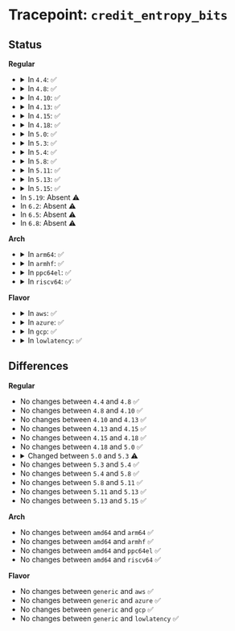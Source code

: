# Tracepoint: <code>credit_entropy_bits</code>

## Status
<b>Regular</b>
<ul>
<li>
<details>
<summary>In <code>4.4</code>: ✅</summary>

Event:

```c
struct trace_event_raw_credit_entropy_bits {
    struct trace_entry ent;
    const char *pool_name;
    int bits;
    int entropy_count;
    int entropy_total;
    long unsigned int IP;
    char __data[0];
};
```
Function:

```c
void trace_event_raw_event_credit_entropy_bits(void *__data, const char *pool_name, int bits, int entropy_count, int entropy_total, long unsigned int IP);
```
</details>
</li>
<li>
<details>
<summary>In <code>4.8</code>: ✅</summary>

Event:

```c
struct trace_event_raw_credit_entropy_bits {
    struct trace_entry ent;
    const char *pool_name;
    int bits;
    int entropy_count;
    int entropy_total;
    long unsigned int IP;
    char __data[0];
};
```
Function:

```c
void trace_event_raw_event_credit_entropy_bits(void *__data, const char *pool_name, int bits, int entropy_count, int entropy_total, long unsigned int IP);
```
</details>
</li>
<li>
<details>
<summary>In <code>4.10</code>: ✅</summary>

Event:

```c
struct trace_event_raw_credit_entropy_bits {
    struct trace_entry ent;
    const char *pool_name;
    int bits;
    int entropy_count;
    int entropy_total;
    long unsigned int IP;
    char __data[0];
};
```
Function:

```c
void trace_event_raw_event_credit_entropy_bits(void *__data, const char *pool_name, int bits, int entropy_count, int entropy_total, long unsigned int IP);
```
</details>
</li>
<li>
<details>
<summary>In <code>4.13</code>: ✅</summary>

Event:

```c
struct trace_event_raw_credit_entropy_bits {
    struct trace_entry ent;
    const char *pool_name;
    int bits;
    int entropy_count;
    int entropy_total;
    long unsigned int IP;
    char __data[0];
};
```
Function:

```c
void trace_event_raw_event_credit_entropy_bits(void *__data, const char *pool_name, int bits, int entropy_count, int entropy_total, long unsigned int IP);
```
</details>
</li>
<li>
<details>
<summary>In <code>4.15</code>: ✅</summary>

Event:

```c
struct trace_event_raw_credit_entropy_bits {
    struct trace_entry ent;
    const char *pool_name;
    int bits;
    int entropy_count;
    int entropy_total;
    long unsigned int IP;
    char __data[0];
};
```
Function:

```c
void trace_event_raw_event_credit_entropy_bits(void *__data, const char *pool_name, int bits, int entropy_count, int entropy_total, long unsigned int IP);
```
</details>
</li>
<li>
<details>
<summary>In <code>4.18</code>: ✅</summary>

Event:

```c
struct trace_event_raw_credit_entropy_bits {
    struct trace_entry ent;
    const char *pool_name;
    int bits;
    int entropy_count;
    int entropy_total;
    long unsigned int IP;
    char __data[0];
};
```
Function:

```c
void trace_event_raw_event_credit_entropy_bits(void *__data, const char *pool_name, int bits, int entropy_count, int entropy_total, long unsigned int IP);
```
</details>
</li>
<li>
<details>
<summary>In <code>5.0</code>: ✅</summary>

Event:

```c
struct trace_event_raw_credit_entropy_bits {
    struct trace_entry ent;
    const char *pool_name;
    int bits;
    int entropy_count;
    int entropy_total;
    long unsigned int IP;
    char __data[0];
};
```
Function:

```c
void trace_event_raw_event_credit_entropy_bits(void *__data, const char *pool_name, int bits, int entropy_count, int entropy_total, long unsigned int IP);
```
</details>
</li>
<li>
<details>
<summary>In <code>5.3</code>: ✅</summary>

Event:

```c
struct trace_event_raw_credit_entropy_bits {
    struct trace_entry ent;
    const char *pool_name;
    int bits;
    int entropy_count;
    long unsigned int IP;
    char __data[0];
};
```
Function:

```c
void trace_event_raw_event_credit_entropy_bits(void *__data, const char *pool_name, int bits, int entropy_count, long unsigned int IP);
```
</details>
</li>
<li>
<details>
<summary>In <code>5.4</code>: ✅</summary>

Event:

```c
struct trace_event_raw_credit_entropy_bits {
    struct trace_entry ent;
    const char *pool_name;
    int bits;
    int entropy_count;
    long unsigned int IP;
    char __data[0];
};
```
Function:

```c
void trace_event_raw_event_credit_entropy_bits(void *__data, const char *pool_name, int bits, int entropy_count, long unsigned int IP);
```
</details>
</li>
<li>
<details>
<summary>In <code>5.8</code>: ✅</summary>

Event:

```c
struct trace_event_raw_credit_entropy_bits {
    struct trace_entry ent;
    const char *pool_name;
    int bits;
    int entropy_count;
    long unsigned int IP;
    char __data[0];
};
```
Function:

```c
void trace_event_raw_event_credit_entropy_bits(void *__data, const char *pool_name, int bits, int entropy_count, long unsigned int IP);
```
</details>
</li>
<li>
<details>
<summary>In <code>5.11</code>: ✅</summary>

Event:

```c
struct trace_event_raw_credit_entropy_bits {
    struct trace_entry ent;
    const char *pool_name;
    int bits;
    int entropy_count;
    long unsigned int IP;
    char __data[0];
};
```
Function:

```c
void trace_event_raw_event_credit_entropy_bits(void *__data, const char *pool_name, int bits, int entropy_count, long unsigned int IP);
```
</details>
</li>
<li>
<details>
<summary>In <code>5.13</code>: ✅</summary>

Event:

```c
struct trace_event_raw_credit_entropy_bits {
    struct trace_entry ent;
    const char *pool_name;
    int bits;
    int entropy_count;
    long unsigned int IP;
    char __data[0];
};
```
Function:

```c
void trace_event_raw_event_credit_entropy_bits(void *__data, const char *pool_name, int bits, int entropy_count, long unsigned int IP);
```
</details>
</li>
<li>
<details>
<summary>In <code>5.15</code>: ✅</summary>

Event:

```c
struct trace_event_raw_credit_entropy_bits {
    struct trace_entry ent;
    const char *pool_name;
    int bits;
    int entropy_count;
    long unsigned int IP;
    char __data[0];
};
```
Function:

```c
void trace_event_raw_event_credit_entropy_bits(void *__data, const char *pool_name, int bits, int entropy_count, long unsigned int IP);
```
</details>
</li>
<li>
In <code>5.19</code>: Absent ⚠️
</li>
<li>
In <code>6.2</code>: Absent ⚠️
</li>
<li>
In <code>6.5</code>: Absent ⚠️
</li>
<li>
In <code>6.8</code>: Absent ⚠️
</li>
</ul>
<b>Arch</b>
<ul>
<li>
<details>
<summary>In <code>arm64</code>: ✅</summary>

Event:

```c
struct trace_event_raw_credit_entropy_bits {
    struct trace_entry ent;
    const char *pool_name;
    int bits;
    int entropy_count;
    long unsigned int IP;
    char __data[0];
};
```
Function:

```c
void trace_event_raw_event_credit_entropy_bits(void *__data, const char *pool_name, int bits, int entropy_count, long unsigned int IP);
```
</details>
</li>
<li>
<details>
<summary>In <code>armhf</code>: ✅</summary>

Event:

```c
struct trace_event_raw_credit_entropy_bits {
    struct trace_entry ent;
    const char *pool_name;
    int bits;
    int entropy_count;
    long unsigned int IP;
    char __data[0];
};
```
Function:

```c
void trace_event_raw_event_credit_entropy_bits(void *__data, const char *pool_name, int bits, int entropy_count, long unsigned int IP);
```
</details>
</li>
<li>
<details>
<summary>In <code>ppc64el</code>: ✅</summary>

Event:

```c
struct trace_event_raw_credit_entropy_bits {
    struct trace_entry ent;
    const char *pool_name;
    int bits;
    int entropy_count;
    long unsigned int IP;
    char __data[0];
};
```
Function:

```c
void trace_event_raw_event_credit_entropy_bits(void *__data, const char *pool_name, int bits, int entropy_count, long unsigned int IP);
```
</details>
</li>
<li>
<details>
<summary>In <code>riscv64</code>: ✅</summary>

Event:

```c
struct trace_event_raw_credit_entropy_bits {
    struct trace_entry ent;
    const char *pool_name;
    int bits;
    int entropy_count;
    long unsigned int IP;
    char __data[0];
};
```
Function:

```c
void trace_event_raw_event_credit_entropy_bits(void *__data, const char *pool_name, int bits, int entropy_count, long unsigned int IP);
```
</details>
</li>
</ul>
<b>Flavor</b>
<ul>
<li>
<details>
<summary>In <code>aws</code>: ✅</summary>

Event:

```c
struct trace_event_raw_credit_entropy_bits {
    struct trace_entry ent;
    const char *pool_name;
    int bits;
    int entropy_count;
    long unsigned int IP;
    char __data[0];
};
```
Function:

```c
void trace_event_raw_event_credit_entropy_bits(void *__data, const char *pool_name, int bits, int entropy_count, long unsigned int IP);
```
</details>
</li>
<li>
<details>
<summary>In <code>azure</code>: ✅</summary>

Event:

```c
struct trace_event_raw_credit_entropy_bits {
    struct trace_entry ent;
    const char *pool_name;
    int bits;
    int entropy_count;
    long unsigned int IP;
    char __data[0];
};
```
Function:

```c
void trace_event_raw_event_credit_entropy_bits(void *__data, const char *pool_name, int bits, int entropy_count, long unsigned int IP);
```
</details>
</li>
<li>
<details>
<summary>In <code>gcp</code>: ✅</summary>

Event:

```c
struct trace_event_raw_credit_entropy_bits {
    struct trace_entry ent;
    const char *pool_name;
    int bits;
    int entropy_count;
    long unsigned int IP;
    char __data[0];
};
```
Function:

```c
void trace_event_raw_event_credit_entropy_bits(void *__data, const char *pool_name, int bits, int entropy_count, long unsigned int IP);
```
</details>
</li>
<li>
<details>
<summary>In <code>lowlatency</code>: ✅</summary>

Event:

```c
struct trace_event_raw_credit_entropy_bits {
    struct trace_entry ent;
    const char *pool_name;
    int bits;
    int entropy_count;
    long unsigned int IP;
    char __data[0];
};
```
Function:

```c
void trace_event_raw_event_credit_entropy_bits(void *__data, const char *pool_name, int bits, int entropy_count, long unsigned int IP);
```
</details>
</li>
</ul>

## Differences
<b>Regular</b>
<ul>
<li>
No changes between <code>4.4</code> and <code>4.8</code> ✅
</li>
<li>
No changes between <code>4.8</code> and <code>4.10</code> ✅
</li>
<li>
No changes between <code>4.10</code> and <code>4.13</code> ✅
</li>
<li>
No changes between <code>4.13</code> and <code>4.15</code> ✅
</li>
<li>
No changes between <code>4.15</code> and <code>4.18</code> ✅
</li>
<li>
No changes between <code>4.18</code> and <code>5.0</code> ✅
</li>
<li>
<details>
<summary>Changed between <code>5.0</code> and <code>5.3</code> ⚠️</summary>
<ul>
<li>
<b>Event changed. </b>
</li>
<li>
<b>Field removed. </b>
<code>int entropy_total</code>
</li>
<li>
<b>Func changed. </b>
</li>
<li>
<b>Param removed. </b>
<code>int entropy_total</code>
</li>
<li>
<b>Param reordered. </b>
<code>__data, pool_name, bits, entropy_count, entropy_total, IP</code> ➡️ <code>__data, pool_name, bits, entropy_count, IP</code>
</li>
</ul>
</details>
</li>
<li>
No changes between <code>5.3</code> and <code>5.4</code> ✅
</li>
<li>
No changes between <code>5.4</code> and <code>5.8</code> ✅
</li>
<li>
No changes between <code>5.8</code> and <code>5.11</code> ✅
</li>
<li>
No changes between <code>5.11</code> and <code>5.13</code> ✅
</li>
<li>
No changes between <code>5.13</code> and <code>5.15</code> ✅
</li>
</ul>
<b>Arch</b>
<ul>
<li>
No changes between <code>amd64</code> and <code>arm64</code> ✅
</li>
<li>
No changes between <code>amd64</code> and <code>armhf</code> ✅
</li>
<li>
No changes between <code>amd64</code> and <code>ppc64el</code> ✅
</li>
<li>
No changes between <code>amd64</code> and <code>riscv64</code> ✅
</li>
</ul>
<b>Flavor</b>
<ul>
<li>
No changes between <code>generic</code> and <code>aws</code> ✅
</li>
<li>
No changes between <code>generic</code> and <code>azure</code> ✅
</li>
<li>
No changes between <code>generic</code> and <code>gcp</code> ✅
</li>
<li>
No changes between <code>generic</code> and <code>lowlatency</code> ✅
</li>
</ul>
